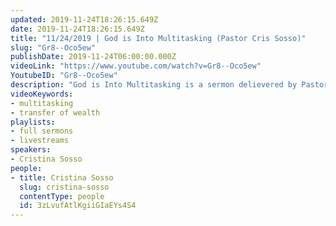 ```yaml
---
updated: 2019-11-24T18:26:15.649Z
date: 2019-11-24T18:26:15.649Z
title: "11/24/2019 | God is Into Multitasking (Pastor Cris Sosso)"
slug: "Gr8--Oco5ew"
publishDate: 2019-11-24T06:00:00.000Z
videoLink: "https://www.youtube.com/watch?v=Gr8--Oco5ew"
YoutubeID: "Gr8--Oco5ew"
description: "God is Into Multitasking is a sermon delievered by Pastor Cris Sosso on November 24th, 2019 at Freedom Fellowship Church International."
videoKeywords:
- multitasking
- transfer of wealth
playlists:
- full sermons
- livestreams
speakers:
- Cristina Sosso
people:
- title: Cristina Sosso
  slug: cristina-sosso
  contentType: people
  id: 3zLvufAtlKgiiGIaEYs4S4
---
```

